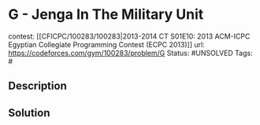 # G - Jenga In The Military Unit

contest: [[CFICPC/100283/100283|2013-2014 CT S01E10: 2013 ACM-ICPC Egyptian Collegiate Programming Contest (ECPC 2013)]]
url: https://codeforces.com/gym/100283/problem/G
Status: #UNSOLVED
Tags: #

## Description

## Solution

